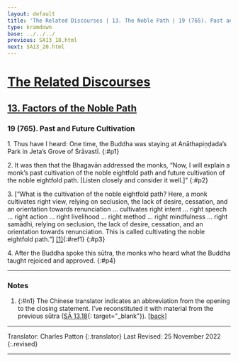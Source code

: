 ```yaml
---
layout: default
title: 'The Related Discourses | 13. The Noble Path | 19 (765). Past and Future Cultivation'
type: kramdown
base: ../../../
previous: SA13_18.html
next: SA13_20.html
---
```


# [The Related Discourses](../index.html)
## [13. Factors of the Noble Path](index.html)
### 19 (765). Past and Future Cultivation

1\. Thus have I heard: One time, the Buddha was staying at Anāthapiṇḍada’s Park in Jeta’s Grove of Śrāvastī.
{:#p1}

2\. It was then that the Bhagavān addressed the monks, “Now, I will explain a monk’s past cultivation of the noble eightfold path and future cultivation of the noble eightfold path. [Listen closely and consider it well.]”
{:#p2}

3\. [“What is the cultivation of the noble eightfold path? Here, a monk cultivates right view, relying on seclusion, the lack of desire, cessation, and an orientation towards renunciation … cultivates right intent … right speech … right action … right livelihood … right method … right mindfulness … right samādhi, relying on seclusion, the lack of desire, cessation, and an orientation towards renunciation. This is called cultivating the noble eightfold path.”] [\[1\]](#n1){:#ref1}
{:#p3}

4\. After the Buddha spoke this sūtra, the monks who heard what the Buddha taught rejoiced and approved.
{:#p4}

---

### Notes

1. {:#n1} The Chinese translator indicates an abbreviation from the opening to the closing statement. I’ve reconstituted it with material from the previous sūtra ([SĀ 13.18](SA13_18.html){: target="_blank"}). [\[back\]](#ref1)

---

Translator: Charles Patton
{:.translator}
Last Revised: 25 November 2022
{:.revised}

---